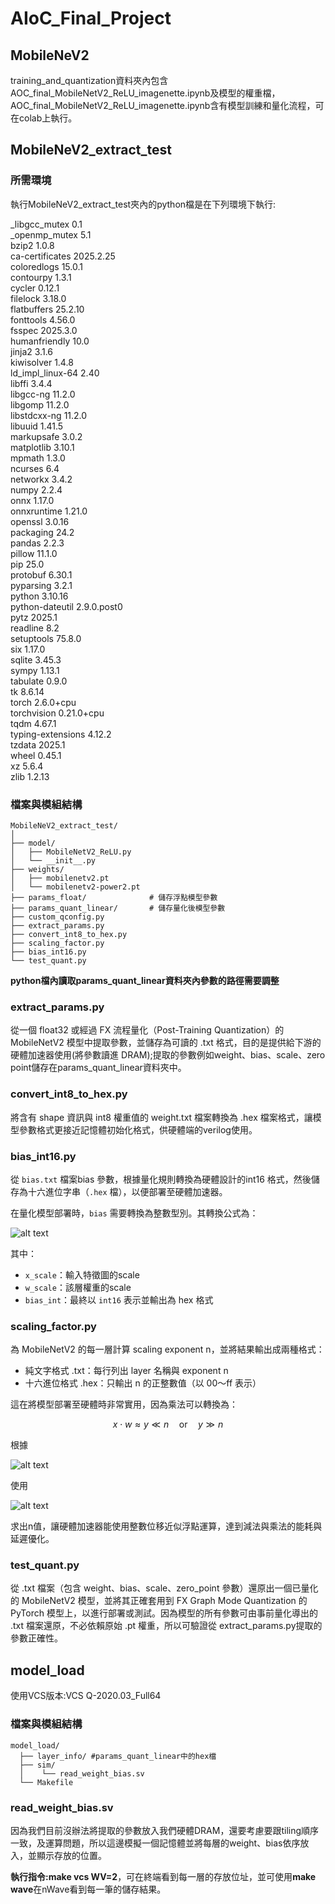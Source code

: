 # AIoC_Final_Project
## MobileNeV2
training_and_quantization資料夾內包含AOC_final_MobileNetV2_ReLU_imagenette.ipynb及模型的權重檔，AOC_final_MobileNetV2_ReLU_imagenette.ipynb含有模型訓練和量化流程，可在colab上執行。
## MobileNeV2_extract_test
### 所需環境
執行MobileNeV2_extract_test夾內的python檔是在下列環境下執行:

_libgcc_mutex             0.1           
_openmp_mutex             5.1           
bzip2                     1.0.8         
ca-certificates           2025.2.25     
coloredlogs               15.0.1        
contourpy                 1.3.1         
cycler                    0.12.1        
filelock                  3.18.0        
flatbuffers               25.2.10       
fonttools                 4.56.0        
fsspec                    2025.3.0      
humanfriendly             10.0          
jinja2                    3.1.6         
kiwisolver                1.4.8         
ld_impl_linux-64          2.40          
libffi                    3.4.4         
libgcc-ng                 11.2.0        
libgomp                   11.2.0        
libstdcxx-ng              11.2.0        
libuuid                   1.41.5        
markupsafe                3.0.2         
matplotlib                3.10.1        
mpmath                    1.3.0         
ncurses                   6.4           
networkx                  3.4.2         
numpy                     2.2.4         
onnx                      1.17.0        
onnxruntime               1.21.0        
openssl                   3.0.16        
packaging                 24.2          
pandas                    2.2.3         
pillow                    11.1.0        
pip                       25.0          
protobuf                  6.30.1        
pyparsing                 3.2.1         
python                    3.10.16       
python-dateutil           2.9.0.post0   
pytz                      2025.1        
readline                  8.2           
setuptools                75.8.0        
six                       1.17.0        
sqlite                    3.45.3        
sympy                     1.13.1        
tabulate                  0.9.0         
tk                        8.6.14        
torch                     2.6.0+cpu     
torchvision               0.21.0+cpu    
tqdm                      4.67.1        
typing-extensions         4.12.2        
tzdata                    2025.1        
wheel                     0.45.1        
xz                        5.6.4         
zlib                      1.2.13 

### 檔案與模組結構
```
MobileNeV2_extract_test/
│
├── model/
│   ├── MobileNetV2_ReLU.py
│   └── __init__.py         
├── weights/
│   ├── mobilenetv2.pt              
│   └── mobilenetv2-power2.pt       
├── params_float/              # 儲存浮點模型參數
├── params_quant_linear/       # 儲存量化後模型參數 
├── custom_qconfig.py 
├── extract_params.py 
├── convert_int8_to_hex.py 
├── scaling_factor.py 
├── bias_int16.py
└── test_quant.py
```

**python檔內讀取params_quant_linear資料夾內參數的路徑需要調整**

### extract_params.py
從一個 float32 或經過 FX 流程量化（Post-Training Quantization）的 MobileNetV2 模型中提取參數，並儲存為可讀的 .txt 格式，目的是提供給下游的硬體加速器使用(將參數讀進 DRAM);提取的參數例如weight、bias、scale、zero point儲存在params_quant_linear資料夾中。
### convert_int8_to_hex.py
將含有 shape 資訊與 int8 權重值的 weight.txt 檔案轉換為 .hex 檔案格式，讓模型參數格式更接近記憶體初始化格式，供硬體端的verilog使用。
### bias_int16.py
從 `bias.txt` 檔案bias 參數，根據量化規則轉換為硬體設計的int16 格式，然後儲存為十六進位字串（`.hex` 檔），以便部署至硬體加速器。

在量化模型部署時，`bias` 需要轉換為整數型別。其轉換公式為：

![alt text](../docs/images/bias.png)


其中：

* `x_scale`：輸入特徵圖的scale
* `w_scale`：該層權重的scale
* `bias_int`：最終以 `int16` 表示並輸出為 hex 格式
### scaling_factor.py
為 MobileNetV2 的每一層計算 scaling exponent n，並將結果輸出成兩種格式：

- 純文字格式 .txt：每行列出 layer 名稱與 exponent n
- 十六進位格式 .hex：只輸出 n 的正整數值（以 00～ff 表示）

這在將模型部署至硬體時非常實用，因為乘法可以轉換為：

$$
x \cdot w \approx y \ll n \quad \text{or} \quad y \gg n
$$

根據

![alt text](../docs/images/quant.png)

使用

![alt text](../docs/images/scaling_factor.png)

求出n值，讓硬體加速器能使用整數位移近似浮點運算，達到減法與乘法的能耗與延遲優化。
### test_quant.py
從 .txt 檔案（包含 weight、bias、scale、zero_point 參數）還原出一個已量化的 MobileNetV2 模型，並將其正確套用到 FX Graph Mode Quantization 的 PyTorch 模型上，以進行部署或測試。因為模型的所有參數可由事前量化導出的 .txt 檔案還原，不必依賴原始 .pt 權重，所以可驗證從 extract_params.py提取的參數正確性。
## model_load

使用VCS版本:VCS Q-2020.03_Full64

### 檔案與模組結構
```
model_load/
  ├── layer_info/ #params_quant_linear中的hex檔
  ├── sim/ 
  │    └── read_weight_bias.sv 
  └── Makefile
```
### read_weight_bias.sv
因為我們目前沒辦法將提取的參數放入我們硬體DRAM，還要考慮要跟tiling順序一致，及運算問題，所以這邊模擬一個記憶體並將每層的weight、bias依序放入，並顯示存放的位置。

**執行指令:make vcs WV=2**，可在終端看到每一層的存放位址，並可使用**make wave**在nWave看到每一筆的儲存結果。











